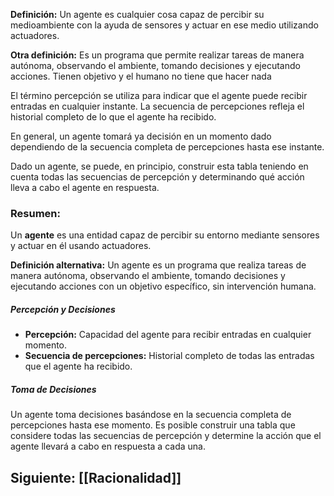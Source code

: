 **Definición:** Un agente es cualquier cosa capaz de percibir su medioambiente con la
ayuda de sensores y actuar en ese medio utilizando actuadores.

**Otra definición:** Es un programa que permite realizar tareas de manera autónoma, observando el ambiente, tomando decisiones y ejecutando acciones. Tienen objetivo y el humano no tiene que hacer nada 

El término percepción se utiliza para indicar que el agente puede recibir entradas en cualquier instante. La secuencia de percepciones refleja el historial completo de lo que el agente ha recibido.

En general, un agente tomará ya decisión en un momento dado dependiendo de la secuencia completa de percepciones hasta ese instante.

Dado un agente, se puede, en principio, construir esta tabla teniendo en cuenta todas las secuencias de percepción y determinando qué acción lleva a cabo el agente en respuesta.

### Resumen:

Un **agente** es una entidad capaz de percibir su entorno mediante sensores y actuar en él usando actuadores.

**Definición alternativa:** Un agente es un programa que realiza tareas de manera autónoma, observando el ambiente, tomando decisiones y ejecutando acciones con un objetivo específico, sin intervención humana.

##### Percepción y Decisiones

- **Percepción:** Capacidad del agente para recibir entradas en cualquier momento.
- **Secuencia de percepciones:** Historial completo de todas las entradas que el agente ha recibido.

##### Toma de Decisiones

Un agente toma decisiones basándose en la secuencia completa de percepciones hasta ese momento. Es posible construir una tabla que considere todas las secuencias de percepción y determine la acción que el agente llevará a cabo en respuesta a cada una.
## **Siguiente:** [[Racionalidad]]